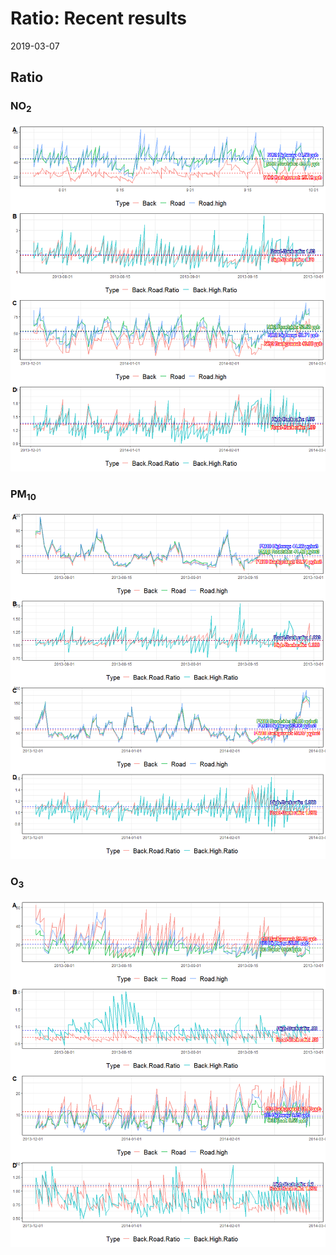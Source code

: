 Ratio: Recent results
================
2019-03-07

## Ratio

### NO<sub>2</sub>

![NO2](GAM_Ratio_files/NO2.png)

### PM<sub>10</sub>

![NO2](GAM_Ratio_files/PM10.png)

### O<sub>3</sub>

![NO2](GAM_Ratio_files/O3.png)
